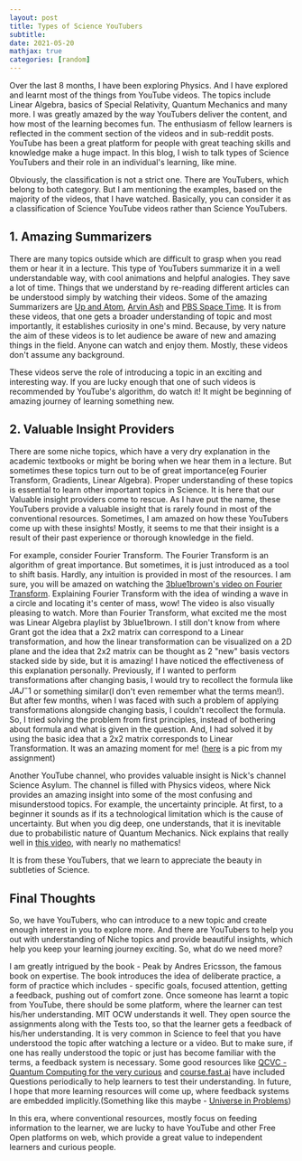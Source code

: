 ```yaml
---
layout: post
title: Types of Science YouTubers
subtitle: 
date: 2021-05-20
mathjax: true
categories: [random]
---
```


Over the last 8 months, I have been exploring Physics. And I have explored and learnt most of the things from YouTube videos. The topics include Linear Algebra, basics of Special Relativity, Quantum Mechanics and many more. I was greatly amazed by the way YouTubers deliver the content, and how most of the learning becomes fun. The enthusiasm of fellow learners is reflected in the comment section of the videos and in sub-reddit posts. YouTube has been a great platform for people with great teaching skills and knowledge make a huge impact. In this blog, I wish to talk types of Science YouTubers and their role in an individual's learning, like mine.

Obviously, the classification is not a strict one. There are YouTubers, which belong to both category. But I am mentioning the examples, based on the majority of the videos, that I have watched. Basically, you can consider it as a classification of Science YouTube videos rather than Science YouTubers.

## 1. Amazing Summarizers

There are many topics outside which are difficult to grasp when you read them or hear it in a lecture. This type of YouTubers summarize it in a well understandable way, with cool animations and helpful analogies. They save a lot of time. Things that we understand by re-reading different articles can be understood simply by watching their videos. Some of the amazing Summarizers are [Up and Atom](https://www.youtube.com/channel/UCSIvk78tK2TiviLQn4fSHaw), [Arvin Ash](https://www.youtube.com/channel/UCpMcsdZf2KkAnfmxiq2MfMQ) and [PBS Space Time](https://www.youtube.com/channel/UC7_gcs09iThXybpVgjHZ_7g). It is from these videos, that one gets a broader understanding of topic and most importantly, it establishes curiosity in one's mind. Because, by very nature the aim of these videos is to let audience be aware of new and amazing things in the field. Anyone can watch and enjoy them. Mostly, these videos don't assume any background. 

These videos serve the role of introducing a topic in an exciting and interesting way. If you are lucky enough that one of such videos is recommended by YouTube's algorithm, do watch it! It might be beginning of amazing journey of learning something new.

## 2. Valuable Insight Providers

There are some niche topics, which have a very dry explanation in the academic textbooks or might be boring when we hear them in a lecture. But sometimes these topics turn out to be of great importance(eg Fourier Transform, Gradients, Linear Algebra). Proper understanding of these topics  is essential to learn other important topics in Science. It is here that our Valuable insight providers come to rescue. As I have put the name, these YouTubers provide a valuable insight that is rarely found in most of the conventional resources. Sometimes, I am amazed on how these YouTubers come up with these insights! Mostly, it seems to me that their insight is a result of their past experience or thorough knowledge in the field. 

For example, consider Fourier Transform. The Fourier Transform is an algorithm of great importance. But sometimes, it is just introduced as a tool to shift basis. Hardly, any intuition is provided in most of the resources. I am sure, you will be amazed on watching the [3blue1brown's video on Fourier Transform](https://www.youtube.com/watch?v=spUNpyF58BY).  Explaining Fourier Transform with the idea of winding a wave in a circle and locating it's center of mass, wow! The video is also visually pleasing to watch. More than Fourier Transform, what excited me the most was Linear Algebra playlist by 3blue1brown.  I still don't know from where Grant got the idea that a 2x2 matrix can correspond to a Linear transformation, and how the linear transformation can be visualized on a 2D plane and the idea that 2x2 matrix can be thought as 2 "new" basis vectors stacked side by side, but it is amazing! I have noticed the effectiveness of this explanation personally. Previously, if I wanted to perform transformations after changing basis, I would try to recollect the formula like $JAJ^-1$ or something similar(I don't even remember what the terms mean!). But after few months, when I was faced with such a problem of applying transformations alongside changing basis, I couldn't recollect the formula. So, I tried solving the problem from first principles, instead of bothering about formula and what is given in the question. And, I had solved it  by using the basic idea that a 2x2 matrix corresponds to Linear Transformation. It was an amazing moment for me! ([here](https://i.imgur.com/rvi3dII.png) is a pic from my assignment)

Another YouTube channel, who provides valuable insight is Nick's channel Science Asylum. The channel is filled with Physics videos, where Nick provides an amazing insight into some of the most confusing and misunderstood topics. For example, the uncertainty principle. At first, to a beginner it sounds as if its a technological limitation which is the cause of uncertainty. But when you dig deep, one understands, that it is inevitable due to probabilistic nature of Quantum Mechanics. Nick explains that really well in [this video](https://www.youtube.com/watch?v=skPI-BhohR8), with nearly no mathematics!

It is from these YouTubers, that we learn to appreciate the beauty in subtleties of Science. 

## Final Thoughts

So, we have YouTubers, who can introduce to a new topic and create enough interest in you to explore more. And there are YouTubers to help you out with understanding of Niche topics and provide beautiful insights, which help you keep your learning journey exciting. So, what do we need more?

I am greatly intrigued by the book - Peak by Andres Ericsson, the famous book on expertise. The book introduces the idea of deliberate practice, a form of practice which includes - specific goals, focused attention, getting a feedback, pushing out of comfort zone.  Once someone has learnt a topic from YouTube, there should be some platform, where the learner can test his/her understanding. MIT OCW understands it well. They open source the assignments along with the Tests too, so that the learner gets a feedback of his/her understanding. It is very common in Science to feel that you have understood the topic after watching a lecture or a video. But to make sure, if one has really understood the topic or just has become familiar with the terms, a feedback system is necessary. Some good resources like [QCVC - Quantum Computing for the very curious](https://quantum.country/qcvc) and  [course.fast.ai](https://course.fast.ai/) have included Questions periodically to help learners to test their understanding. In future, I hope that more learning resources will come up, where feedback systems are embedded implicitly.(Something like this maybe - [Universe in Problems](http://universeinproblems.com/index.php/Main_Page#About)) 

In this era, where conventional resources, mostly focus on feeding information to the learner, we are lucky to have YouTube and other Free Open platforms on web, which provide a great value to independent learners and curious people.
